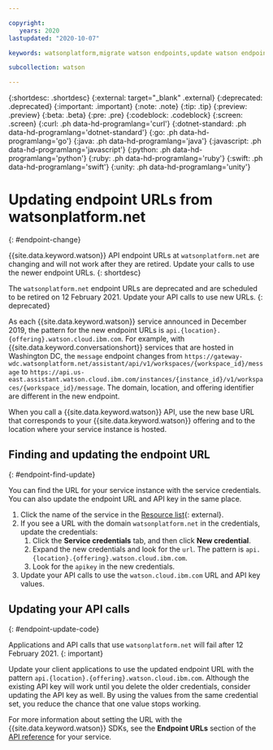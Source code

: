 ```yaml
---

copyright:
   years: 2020
lastupdated: "2020-10-07"

keywords: watsonplatform,migrate watson endpoints,update watson endpoints,update watson url

subcollection: watson

---
```


{:shortdesc: .shortdesc}
{:external: target="_blank" .external}
{:deprecated: .deprecated}
{:important: .important}
{:note: .note}
{:tip: .tip}
{:preview: .preview}
{:beta: .beta}
{:pre: .pre}
{:codeblock: .codeblock}
{:screen: .screen}
{:curl: .ph data-hd-programlang='curl'}
{:dotnet-standard: .ph data-hd-programlang='dotnet-standard'}
{:go: .ph data-hd-programlang='go'}
{:java: .ph data-hd-programlang='java'}
{:javascript: .ph data-hd-programlang='javascript'}
{:python: .ph data-hd-programlang='python'}
{:ruby: .ph data-hd-programlang='ruby'}
{:swift: .ph data-hd-programlang='swift'}
{:unity: .ph data-hd-programlang='unity'}

# Updating endpoint URLs from watsonplatform.net
{: #endpoint-change}

{{site.data.keyword.watson}} API endpoint URLs at `watsonplatform.net` are changing and will not work after they are retired. Update your calls to use the newer endpoint URLs.
{: shortdesc}

The `watsonplatform.net` endpoint URLs are deprecated and are scheduled to be retired on 12 February 2021. Update your API calls to use new URLs.
{: deprecated}

As each {{site.data.keyword.watson}} service announced in December 2019, the pattern for the new endpoint URLs is `api.{location}.{offering}.watson.cloud.ibm.com`. For example, with {{site.data.keyword.conversationshort}} services that are hosted in Washington DC, the `message` endpoint changes from `https://gateway-wdc.watsonplatform.net/assistant/api/v1/workspaces/{workspace_id}/message` to `https://api.us-east.assistant.watson.cloud.ibm.com/instances/{instance_id}/v1/workspaces/{workspace_id}/message`. The domain, location, and offering identifier are different in the new endpoint.

When you call a {{site.data.keyword.watson}} API, use the new base URL that corresponds to your {{site.data.keyword.watson}} offering and to the location where your service instance is hosted.

## Finding and updating the endpoint URL
{: #endpoint-find-update}

You can find the URL for your service instance with the service credentials. You can also update the endpoint URL and API key in the same place.

1.  Click the name of the service in the [Resource list](https://{DomainName}/resources?groups=resource-instance){: external}.
1.  If you see a URL with the domain `watsonplatform.net` in the credentials, update the credentials:
    1.  Click the **Service credentials** tab, and then click **New credential**.
    1.  Expand the new credentials and look for the `url`. The pattern is `api.{location}.{offering}.watson.cloud.ibm.com`.
    1.  Look for the `apikey` in the new credentials.
1.  Update your API calls to use the `watson.cloud.ibm.com` URL and API key values.

## Updating your API calls
{: #endpoint-update-code}

Applications and API calls that use `watsonplatform.net` will fail after 12 February 2021.
{: important}

Update your client applications to use the updated endpoint URL with the pattern `api.{location}.{offering}.watson.cloud.ibm.com`. Although the existing API key will work until you delete the older credentials, consider updating the API key as well. By using the values from the same credential set, you reduce the chance that one value stops working.

For more information about setting the URL with the {{site.data.keyword.watson}} SDKs, see the **Endpoint URLs** section of the [API reference](/docs?tab=api-docs&category=ai) for your service.